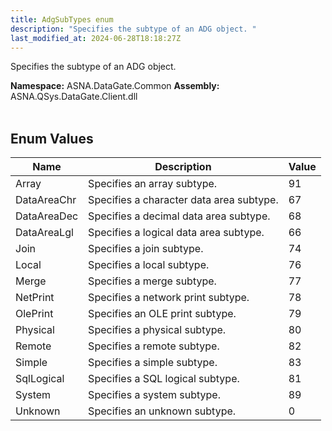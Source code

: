```yaml
---
title: AdgSubTypes enum
description: "Specifies the subtype of an ADG object. "
last_modified_at: 2024-06-28T18:18:27Z
---
```


Specifies the subtype of an ADG object.

**Namespace:** ASNA.DataGate.Common
**Assembly:** ASNA.QSys.DataGate.Client.dll
<br>
<br>

## Enum Values

| Name | Description | Value
| --- | --- | --- 
| Array | Specifies an array subtype. | 91 |
| DataAreaChr | Specifies a character data area subtype. | 67 |
| DataAreaDec | Specifies a decimal data area subtype. | 68 |
| DataAreaLgl | Specifies a logical data area subtype. | 66 |
| Join | Specifies a join subtype. | 74 |
| Local | Specifies a local subtype. | 76 |
| Merge | Specifies a merge subtype. | 77 |
| NetPrint | Specifies a network print subtype. | 78 |
| OlePrint | Specifies an OLE print subtype. | 79 |
| Physical | Specifies a physical subtype. | 80 |
| Remote | Specifies a remote subtype. | 82 |
| Simple | Specifies a simple subtype. | 83 |
| SqlLogical | Specifies a SQL logical subtype. | 81 |
| System | Specifies a system subtype. | 89 |
| Unknown | Specifies an unknown subtype. | 0 |
